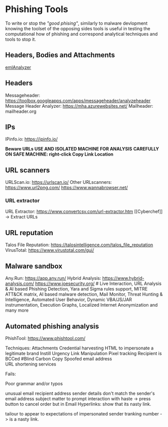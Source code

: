# Phishing Tools

To write or stop the *"good phising"*, similarly to malware devlopment knowing the toolset of the opposing sides tools is useful in testing the computational how of phishing and correspond analytical techniques and tools to stop it. 

## Headers, Bodies and Attachments

[emlAnalyzer](https://github.com/ninoseki/eml_analyzer)

## Headers

Messageheader: https://toolbox.googleapps.com/apps/messageheader/analyzeheader
Message Header Analyzer: https://mha.azurewebsites.net/
Mailheader: mailheader.org

## IPs

IPinfo.io: https://ipinfo.io/

**Beware URLs USE AND ISOLATED MACHINE FOR ANALYSIS**
**CAREFULLY ON SAFE MACHINE: right-click Copy Link Location**


## URL scanners 

URLScan.io: https://urlscan.io/
Other URLscanners:
https://www.url2png.com/
https://www.wannabrowser.net/

### URL extractor
URL Extractor: https://www.convertcsv.com/url-extractor.htm
[[Cyberchef]] -> Extract URLs

## URL reputation

Talos File Reputation: https://talosintelligence.com/talos_file_reputation
VirusTotal: https://www.virustotal.com/gui/

## Malware sandbox 

Any.Run: https://app.any.run/ 
Hybrid Analysis: https://www.hybrid-analysis.com/
https://www.joesecurity.org/ # Live Interaction, URL Analysis & AI based Phishing Detection, Yara and Sigma rules support, MITRE ATT&CK matrix, AI based malware detection, Mail Monitor, Threat Hunting & Intelligence, Automated User Behavior, Dynamic VBA/JS/JAR instrumentation, Execution Graphs, Localized Internet Anonymization and many more

## Automated phishing analysis 
PhishTool: https://www.phishtool.com/

Techniques:
Attachments
Credential harvesting
HTML to impersonate a legitimate brand
Instill Urgency 
Link Manipulation
Pixel tracking
Recipient is BCCed 			#Blind Carbon Copy 
Spoofed email address 	
URL shortening services 

Fails:

Poor grammar and/or typos


unusual email recipient address
sender details don't match the sender's email address
subject matter to prompt interaction with haste
-> press button to cancel order
but in Email Hyperlinks: show that its nasty link.


tailour to appear to expectations of impersonated sender
tranking number -> is a nasty link.
